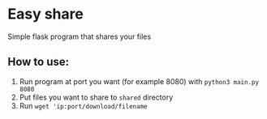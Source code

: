 # Easy share

Simple flask program that shares your files

## How to use:
1. Run program at port you want (for example 8080) with ``python3 main.py 8080`` 
2. Put files you want to share to ``shared`` directory
3. Run ``wget 'ip:port/download/filename``
